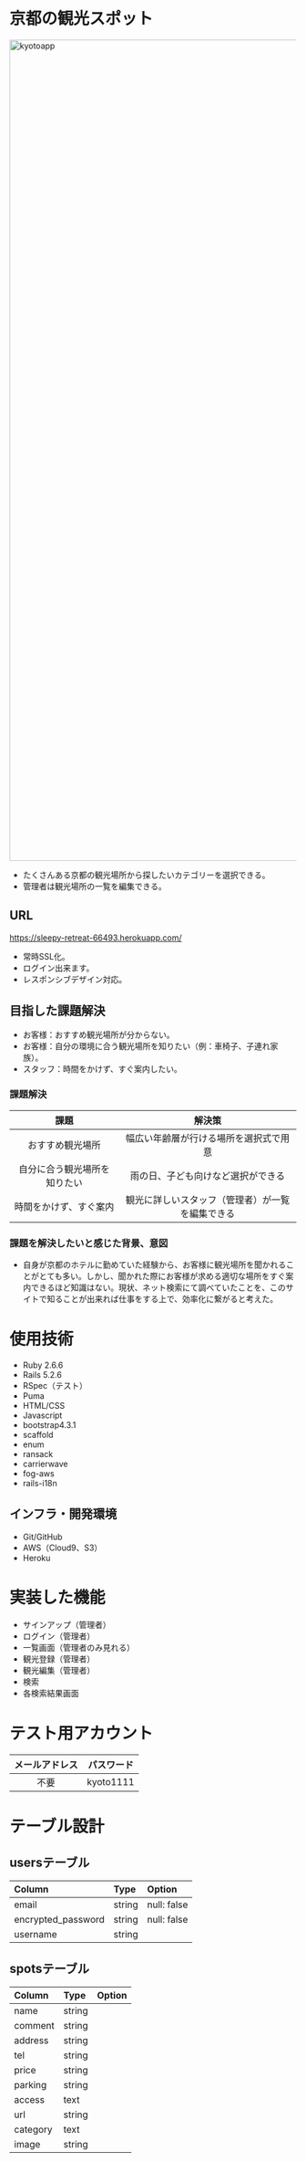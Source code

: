 # 京都の観光スポット

<img width="1439" alt="kyotoapp" src="https://user-images.githubusercontent.com/86354294/143508016-6ec237d4-e38e-4547-b340-26c2017a9a6f.png">

* たくさんある京都の観光場所から探したいカテゴリーを選択できる。
* 管理者は観光場所の一覧を編集できる。

## URL
<https://sleepy-retreat-66493.herokuapp.com/>
* 常時SSL化。
* ログイン出来ます。
* レスポンシブデザイン対応。

## 目指した課題解決
* お客様：おすすめ観光場所が分からない。
* お客様：自分の環境に合う観光場所を知りたい（例：車椅子、子連れ家族）。
* スタッフ：時間をかけず、すぐ案内したい。

### 課題解決
| 課題 | 解決策 |
|:-----:|:-----:|
|おすすめ観光場所|幅広い年齢層が行ける場所を選択式で用意|
|自分に合う観光場所を知りたい|雨の日、子ども向けなど選択ができる|
|時間をかけず、すぐ案内|観光に詳しいスタッフ（管理者）が一覧を編集できる|

### 課題を解決したいと感じた背景、意図
* 自身が京都のホテルに勤めていた経験から、お客様に観光場所を聞かれることがとても多い。しかし、聞かれた際にお客様が求める適切な場所をすぐ案内できるほど知識はない。現状、ネット検索にて調べていたことを、このサイトで知ることが出来れば仕事をする上で、効率化に繋がると考えた。

# 使用技術
* Ruby 2.6.6
* Rails 5.2.6
* RSpec（テスト）
* Puma
* HTML/CSS
* Javascript
* bootstrap4.3.1
* scaffold
* enum
* ransack
* carrierwave
* fog-aws
* rails-i18n

## インフラ・開発環境
* Git/GitHub 
* AWS（Cloud9、S3）
* Heroku

# 実装した機能
* サインアップ（管理者）
* ログイン（管理者）
* 一覧画面（管理者のみ見れる）
* 観光登録（管理者）
* 観光編集（管理者）
* 検索
* 各検索結果画面

# テスト用アカウント
|メールアドレス|パスワード|
|:--:|:--:|
|不要|kyoto1111|

# テーブル設計
## usersテーブル
|Column|Type|Option|
|:--|:--|:--|
|email|string|null: false|
|encrypted_password|string|null: false|
|username|string||

## spotsテーブル
|Column|Type|Option|
|:--|:--|:--|
|name|string||
|comment|string||
|address|string||
|tel|string||
|price|string||
|parking|string||
|access|text||
|url|string||
|category|text||
|image|string||

